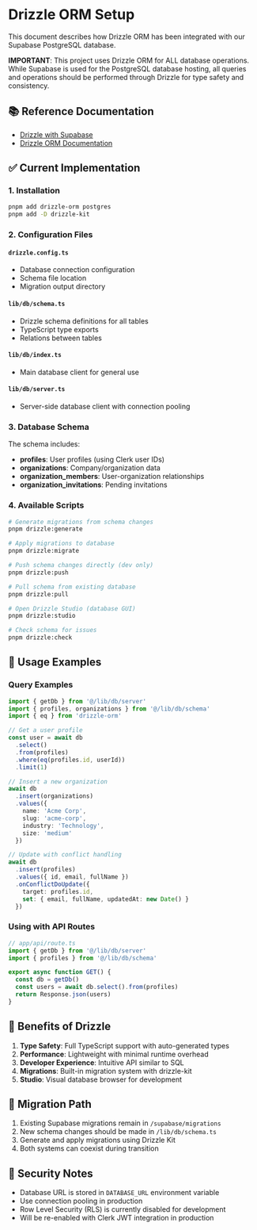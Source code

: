 # Drizzle ORM Setup

This document describes how Drizzle ORM has been integrated with our Supabase PostgreSQL database.

**IMPORTANT**: This project uses Drizzle ORM for ALL database operations. While Supabase is used for the PostgreSQL database hosting, all queries and operations should be performed through Drizzle for type safety and consistency.

## 📚 Reference Documentation
- [Drizzle with Supabase](https://supabase.com/docs/guides/database/drizzle)
- [Drizzle ORM Documentation](https://orm.drizzle.team/)

## ✅ Current Implementation

### 1. Installation
```bash
pnpm add drizzle-orm postgres
pnpm add -D drizzle-kit
```

### 2. Configuration Files

#### `drizzle.config.ts`
- Database connection configuration
- Schema file location
- Migration output directory

#### `lib/db/schema.ts`
- Drizzle schema definitions for all tables
- TypeScript type exports
- Relations between tables

#### `lib/db/index.ts`
- Main database client for general use

#### `lib/db/server.ts`
- Server-side database client with connection pooling

### 3. Database Schema

The schema includes:
- **profiles**: User profiles (using Clerk user IDs)
- **organizations**: Company/organization data
- **organization_members**: User-organization relationships
- **organization_invitations**: Pending invitations

### 4. Available Scripts

```bash
# Generate migrations from schema changes
pnpm drizzle:generate

# Apply migrations to database
pnpm drizzle:migrate

# Push schema changes directly (dev only)
pnpm drizzle:push

# Pull schema from existing database
pnpm drizzle:pull

# Open Drizzle Studio (database GUI)
pnpm drizzle:studio

# Check schema for issues
pnpm drizzle:check
```

## 🔧 Usage Examples

### Query Examples

```typescript
import { getDb } from '@/lib/db/server'
import { profiles, organizations } from '@/lib/db/schema'
import { eq } from 'drizzle-orm'

// Get a user profile
const user = await db
  .select()
  .from(profiles)
  .where(eq(profiles.id, userId))
  .limit(1)

// Insert a new organization
await db
  .insert(organizations)
  .values({
    name: 'Acme Corp',
    slug: 'acme-corp',
    industry: 'Technology',
    size: 'medium'
  })

// Update with conflict handling
await db
  .insert(profiles)
  .values({ id, email, fullName })
  .onConflictDoUpdate({
    target: profiles.id,
    set: { email, fullName, updatedAt: new Date() }
  })
```

### Using with API Routes

```typescript
// app/api/route.ts
import { getDb } from '@/lib/db/server'
import { profiles } from '@/lib/db/schema'

export async function GET() {
  const db = getDb()
  const users = await db.select().from(profiles)
  return Response.json(users)
}
```

## 🚀 Benefits of Drizzle

1. **Type Safety**: Full TypeScript support with auto-generated types
2. **Performance**: Lightweight with minimal runtime overhead
3. **Developer Experience**: Intuitive API similar to SQL
4. **Migrations**: Built-in migration system with drizzle-kit
5. **Studio**: Visual database browser for development

## 📝 Migration Path

1. Existing Supabase migrations remain in `/supabase/migrations`
2. New schema changes should be made in `/lib/db/schema.ts`
3. Generate and apply migrations using Drizzle Kit
4. Both systems can coexist during transition

## 🔐 Security Notes

- Database URL is stored in `DATABASE_URL` environment variable
- Use connection pooling in production
- Row Level Security (RLS) is currently disabled for development
- Will be re-enabled with Clerk JWT integration in production